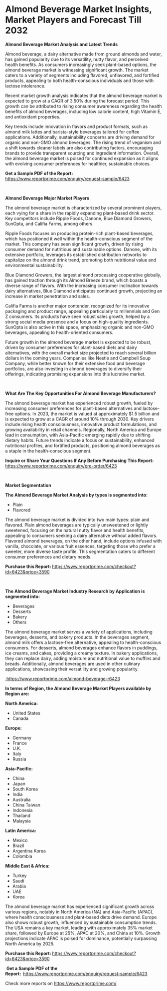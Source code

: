 <p><h1>Almond Beverage Market Insights, Market Players and Forecast Till 2032</h1></p><p><strong>Almond Beverage Market Analysis and Latest Trends</strong></p>
<p><p>Almond beverage, a dairy alternative made from ground almonds and water, has gained popularity due to its versatility, nutty flavor, and perceived health benefits. As consumers increasingly seek plant-based options, the almond beverage market is witnessing significant growth. The market caters to a variety of segments including flavored, unflavored, and fortified products, appealing to both health-conscious individuals and those with lactose intolerance.</p><p>Recent market growth analysis indicates that the almond beverage market is expected to grow at a CAGR of 3.50% during the forecast period. This growth can be attributed to rising consumer awareness regarding the health benefits of almond beverages, including low calorie content, high Vitamin E, and antioxidant properties. </p><p>Key trends include innovation in flavors and product formats, such as almond milk lattes and barista-style beverages tailored for coffee applications. Additionally, sustainability concerns are driving demand for organic and non-GMO almond beverages. The rising trend of veganism and a shift towards cleaner labels are also contributing factors, encouraging brands to provide transparent sourcing and ingredient information. Overall, the almond beverage market is poised for continued expansion as it aligns with evolving consumer preferences for healthier, sustainable choices.</p></p>
<p><strong>Get a Sample PDF of the Report:&nbsp;</strong> <a href="https://www.reportprime.com/enquiry/request-sample/6423?utm_campaign=2238&utm_medium=2&utm_source=Github&utm_content=ia&utm_term=19032025&utm_id=almond-beverage">https://www.reportprime.com/enquiry/request-sample/6423</a></p>
<p>&nbsp;</p>
<p><strong>Almond Beverage Major Market Players</strong></p>
<p><p>The almond beverage market is characterized by several prominent players, each vying for a share in the rapidly expanding plant-based drink sector. Key competitors include Ripple Foods, Danone, Blue Diamond Growers, SunOpta, and Califia Farms, among others.</p><p>Ripple Foods focuses on producing protein-rich plant-based beverages, which has positioned it well within the health-conscious segment of the market. This company has seen significant growth, driven by rising consumer demand for nutritious and sustainable options. Danone, with its extensive portfolio, leverages its established distribution networks to capitalize on the almond drink trend, promoting both nutritional value and environmental sustainability.</p><p>Blue Diamond Growers, the largest almond processing cooperative globally, has gained traction through its Almond Breeze brand, which boasts a diverse range of flavors. With the increasing consumer inclination towards dairy alternatives, Blue Diamond anticipates continued growth, projecting an increase in market penetration and sales.</p><p>Califia Farms is another major contender, recognized for its innovative packaging and product range, appealing particularly to millennials and Gen Z consumers. Its products have seen robust sales growth, helped by a strong social media presence and a focus on high-quality ingredients. SunOpta is also active in this space, emphasizing organic and non-GMO beverages, appealing to health-oriented consumers.</p><p>Future growth in the almond beverage market is expected to be robust, driven by consumer preferences for plant-based diets and dairy alternatives, with the overall market size projected to reach several billion dollars in the coming years. Companies like Nestlé and Campbell Soup Company, while better known for their extensive food and beverage portfolios, are also investing in almond beverages to diversify their offerings, indicating promising expansions into this lucrative market.</p></p>
<p>&nbsp;</p>
<p><strong>What Are The Key Opportunities For Almond Beverage Manufacturers?</strong></p>
<p><p>The almond beverage market has experienced robust growth, fueled by increasing consumer preferences for plant-based alternatives and lactose-free options. In 2023, the market is valued at approximately $1.5 billion and is expected to grow at a CAGR of around 10% through 2030. Key drivers include rising health consciousness, innovative product formulations, and growing availability in retail channels. Regionally, North America and Europe lead in consumption, with Asia-Pacific emerging rapidly due to shifting dietary habits. Future trends indicate a focus on sustainability, enhanced nutritional profiles, and fortified products, positioning almond beverages as a staple in the health-conscious segment.</p></p>
<p><strong>Inquire or Share Your Questions If Any Before Purchasing This Report:</strong> <a href="https://www.reportprime.com/enquiry/pre-order/6423?utm_campaign=2238&utm_medium=2&utm_source=Github&utm_content=ia&utm_term=19032025&utm_id=almond-beverage">https://www.reportprime.com/enquiry/pre-order/6423</a></p>
<p>&nbsp;</p>
<p><strong>Market Segmentation</strong></p>
<p><strong>The Almond Beverage Market Analysis by types is segmented into:</strong></p>
<p><ul><li>Plain</li><li>Flavored</li></ul></p>
<p><p>The almond beverage market is divided into two main types: plain and flavored. Plain almond beverages are typically unsweetened or lightly sweetened, focusing on the natural nutty flavor and health benefits, appealing to consumers seeking a dairy alternative without added flavors. Flavored almond beverages, on the other hand, include options infused with vanilla, chocolate, or various fruit essences, targeting those who prefer a sweeter, more diverse taste profile. This segmentation caters to different consumer preferences and dietary needs.</p></p>
<p><strong>Purchase this Report:&nbsp;</strong><a href="https://www.reportprime.com/checkout?id=6423&price=3590&utm_campaign=2238&utm_medium=2&utm_source=Github&utm_content=ia&utm_term=19032025&utm_id=almond-beverage">https://www.reportprime.com/checkout?id=6423&price=3590</a></p>
<p>&nbsp;</p>
<p><strong>The Almond Beverage Market Industry Research by Application is segmented into:</strong></p>
<p><ul><li>Beverages</li><li>Desserts</li><li>Bakery</li><li>Others</li></ul></p>
<p><p>The almond beverage market serves a variety of applications, including beverages, desserts, and bakery products. In the beverages segment, almond milk offers a lactose-free alternative, appealing to health-conscious consumers. For desserts, almond beverages enhance flavors in puddings, ice creams, and cakes, providing a creamy texture. In bakery applications, they can replace dairy, adding moisture and nutritional value to muffins and breads. Additionally, almond beverages are used in other culinary applications, showcasing their versatility and growing popularity.</p></p>
<p><a href="https://www.reportprime.com/almond-beverage-r6423?utm_campaign=2238&utm_medium=2&utm_source=Github&utm_content=ia&utm_term=19032025&utm_id=almond-beverage">&nbsp;https://www.reportprime.com/almond-beverage-r6423</a></p>
<p><strong>In terms of Region, the Almond Beverage Market Players available by Region are:</strong></p>
<p>
    <p> <strong> North America: </strong>
        <ul>
            <li>United States</li>
            <li>Canada</li>
        </ul>
        </p> 
    <p> <strong> Europe: </strong>
        <ul>
            <li>Germany</li>
            <li>France</li>
            <li>U.K.</li>
            <li>Italy</li>
            <li>Russia</li>
        </ul>
        </p> 
    <p> <strong> Asia-Pacific: </strong>
        <ul>
            <li>China</li>
            <li>Japan</li>
            <li>South Korea</li>
            <li>India</li>
            <li>Australia</li>
            <li>China Taiwan</li>
            <li>Indonesia</li>
            <li>Thailand</li>
            <li>Malaysia</li>
        </ul>
        </p> 
    <p> <strong> Latin America: </strong>
        <ul>
            <li>Mexico</li>
            <li>Brazil</li>
            <li>Argentina Korea</li>
            <li>Colombia</li>
        </ul>
        </p> 
    <p> <strong> Middle East & Africa: </strong>
        <ul>
            <li>Turkey</li>
            <li>Saudi</li>
            <li>Arabia</li>
            <li>UAE</li>
            <li>Korea</li>
        </ul>
    </p>
    </p>
<p><p>The almond beverage market has experienced significant growth across various regions, notably in North America (NA) and Asia-Pacific (APAC), where health consciousness and plant-based diets drive demand. Europe also shows robust growth, influenced by sustainable consumption trends. The USA remains a key market, leading with approximately 35% market share, followed by Europe at 25%, APAC at 20%, and China at 10%. Growth projections indicate APAC is poised for dominance, potentially surpassing North America by 2025.</p></p>
<p><strong>Purchase this Report: </strong><a href="https://www.reportprime.com/checkout?id=6423&price=3590&utm_campaign=2238&utm_medium=2&utm_source=Github&utm_content=ia&utm_term=19032025&utm_id=almond-beverage">https://www.reportprime.com/checkout?id=6423&price=3590</a></p>
<p>&nbsp;<strong>Get a Sample PDF of the Report:&nbsp;&nbsp;</strong><a href="https://www.reportprime.com/enquiry/request-sample/6423?utm_campaign=2238&utm_medium=2&utm_source=Github&utm_content=ia&utm_term=19032025&utm_id=almond-beverage">https://www.reportprime.com/enquiry/request-sample/6423</a></p>
<p><strong></strong></p>
<p>Check more reports on <a href="https://www.reportprime.com/?utm_campaign=2238&utm_medium=2&utm_source=Github&utm_content=ia&utm_term=19032025&utm_id=almond-beverage">https://www.reportprime.com/</a></p>